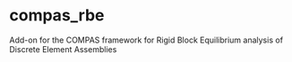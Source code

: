 # compas_rbe
Add-on for the COMPAS framework for Rigid Block Equilibrium analysis of Discrete Element Assemblies
